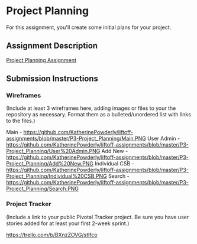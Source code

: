 # Project Planning
For this assignment, you'll create some initial plans for your project.

## Assignment Description
[Project Planning Assignment](https://education.launchcode.org/liftoff/assignments/planning/)

## Submission Instructions

### Wireframes

(Include at least 3 wireframes here, adding images or files to your the repository as necessary. Format them as a bulleted/unordered list with links to the files.)

Main - https://github.com/KatherinePowderly/liftoff-assignments/blob/master/P3-Project_Planning/Main.PNG
User Admin - https://github.com/KatherinePowderly/liftoff-assignments/blob/master/P3-Project_Planning/User%20Admin.PNG
Add New - https://github.com/KatherinePowderly/liftoff-assignments/blob/master/P3-Project_Planning/Add%20New.PNG
Individual CSB - https://github.com/KatherinePowderly/liftoff-assignments/blob/master/P3-Project_Planning/Individual%20CSB.PNG
Search - https://github.com/KatherinePowderly/liftoff-assignments/blob/master/P3-Project_Planning/Search.PNG




### Project Tracker

(Include a link to your public Pivotal Tracker project. Be sure you have user stories added for at least your first 2-week sprint.)

https://trello.com/b/BXnzZOVG/stlfco

